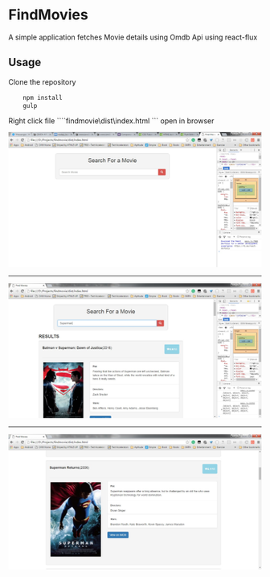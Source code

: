 # FindMovies
A simple application fetches Movie details using Omdb Api using react-flux

## Usage
Clone the repository
``` 
    npm install
    gulp
```
Right click file ````findmovie\dist\index.html ``` open in browser

![Moviefinder1](https://github.com/xmaria/FindMovies/blob/master/Screenshots/InitialPage.jpg)
___
![Moviefinder2](https://github.com/xmaria/FindMovies/blob/master/Screenshots/Result-1.jpg)
___
![Moviefinder3](https://github.com/xmaria/FindMovies/blob/master/Screenshots/Result-2.jpg)

